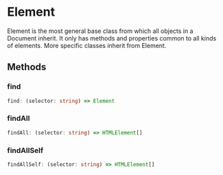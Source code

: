 <!--
 * @Author: haifeng.lu haifeng.lu@ly.com
 * @Date: 2022-12-21 10:40:39
 * @LastEditors: haifeng.lu
 * @LastEditTime: 2022-12-21 10:40:40
 * @Description: 
-->
# Element

Element is the most general base class from which all objects in a Document inherit. It only has methods and properties common to all kinds of elements. More specific classes inherit from Element.

## Methods

### find

```ts
find: (selector: string) => Element
```

### findAll

```ts
findAll: (selector: string) => HTMLElement[]
```

### findAllSelf

```ts
findAllSelf: (selector: string) => HTMLElement[]
```
